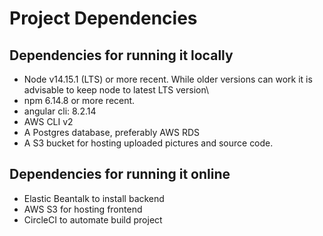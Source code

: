 # Project Dependencies

## Dependencies for running it locally

- Node v14.15.1 (LTS) or more recent. While older versions can work it is advisable to keep node to latest LTS version\
- npm 6.14.8 or more recent.
- angular cli: 8.2.14
- AWS CLI v2
- A Postgres database, preferably AWS RDS
- A S3 bucket for hosting uploaded pictures and source code.

## Dependencies for running it online

- Elastic Beantalk to install backend
- AWS S3 for hosting frontend
- CircleCI to automate build project
